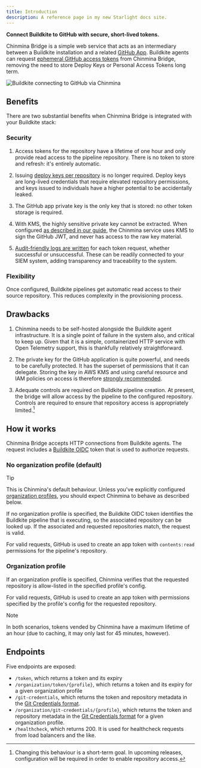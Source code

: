 ```yaml
---
title: Introduction
description: A reference page in my new Starlight docs site.
---
```


**Connect Buildkite to GitHub with secure, short-lived tokens.**

Chinmina Bridge is a simple web service that acts as an intermediary between a
Buildkite installation and a related [GitHub App][github-app]. Buildkite agents can request
[ephemeral GitHub access tokens][github-app-tokens] from Chinmina Bridge, removing the need to store
Deploy Keys or Personal Access Tokens long term.

![Buildkite connecting to GitHub via Chinmina](../../assets/chinmina-high-level.png)

## Benefits

There are two substantial benefits when Chinmina Bridge is integrated with your Buildkite stack:

### Security

1. Access tokens for the repository have a lifetime of one hour and only provide
   read access to the pipeline repository. There is no token to store and
   refresh: it's entirely automatic.

2. Issuing [deploy keys per
   repository](https://buildkite.com/docs/agent/v3/github-ssh-keys) is no longer
   required. Deploy keys are long-lived credentials that require elevated
   repository permissions, and keys issued to individuals have a higher
   potential to be accidentally leaked.

3. The GitHub app private key is the only key that is stored: no other token
   storage is required.

4. With KMS, the highly sensitive private key cannot be extracted. When
   configured [as described in our guide](guides/kms), the Chinmina service uses
   KMS to sign the GitHub JWT, and never has access to the raw key material.

5. [Audit-friendly logs are written](guides/observability) for each token
   request, whether successful or unsuccessful. These can be readily connected
   to your SIEM system, adding transparency and traceability to the system.

### Flexibility

Once configured, Buildkite pipelines get automatic read access to their source
repository. This reduces complexity in the provisioning process.

## Drawbacks

1. Chinmina needs to be self-hosted alongside the Buildkite agent
   infrastructure. It is a single point of failure in the system also, and
   critical to keep up. Given that it is a simple, containerized HTTP service
   with Open Telemetry support, this is thankfully relatively straightforward.

2. The private key for the GitHub application is quite powerful, and needs to be
   carefully protected. It has the superset of permissions that it can delegate.
   Storing the key in AWS KMS and using careful resource and IAM policies on
   access is therefore [strongly recommended](guides/kms).

3. Adequate controls are required on Buildkite pipeline creation. At present,
   the bridge will allow access by the pipeline to the configured repository.
   Controls are required to ensure that repository access is appropriately
   limited.[^1]

[^1]:
    Changing this behaviour is a short-term goal. In upcoming releases,
    configuration will be required in order to enable repository access.

## How it works

Chinmina Bridge accepts HTTP connections from Buildkite agents. The request
includes a [Buildkite OIDC][buildkite-oidc] token that is used to authorize
requests.

### No organization profile (default)

> [!TIP]
> This is Chinmina's default behaviour. Unless you've explicitly configured [organization profiles](reference/organization-profile),
> you should expect Chinmina to behave as described below.

If no organization profile is specified, the Buildkite OIDC token identifies the Buildkite pipeline that is executing,
so the associated repository can be looked up. If the associated and requested repositories match, the request is valid.

For valid requests, GitHub is used to create an app token with `contents:read` permissions for the pipeline's repository.

### Organization profile

If an organization profile is specified, Chinmina verifies that the requested repository is allow-listed in the specified profile's config.

For valid requests, GitHub is used to create an app token with permissions specified by the profile's config for the requested repository.

> [!NOTE]
> In both scenarios, tokens vended by Chinmina have a maximum lifetime of an hour (due to caching, it may only last for 45 minutes, however).

## Endpoints

Five endpoints are exposed:

- `/token`, which returns a token and its expiry
- `/organization/token/{profile}`, which returns a token and its expiry for a given organization profile
- `/git-credentials`, which returns the token and repository metadata in the
  [Git Credentials format][git-credential-helper].
- `/organization/git-credentials/{profile}`, which returns the token and repository metadata in the
  [Git Credentials format][git-credential-helper] for a given organization profile.
- `/healthcheck`, which returns 200. It is used for healthcheck requests from
  load balancers and the like.

[github-app]: https://docs.github.com/en/apps
[github-app-tokens]: https://docs.github.com/en/apps/creating-github-apps/authenticating-with-a-github-app/generating-an-installation-access-token-for-a-github-app
[buildkite-oidc]: https://buildkite.com/docs/agent/v3/cli-oidc
[git-credential-helper]: https://git-scm.com/docs/gitcredentials#_custom_helpers
